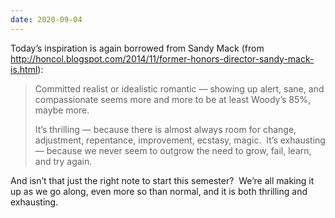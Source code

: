 ```yaml
---
date: 2020-09-04
---
```


Today’s inspiration is again borrowed from Sandy Mack (from
http://honcol.blogspot.com/2014/11/former-honors-director-sandy-mack-is.html):

> Committed realist or idealistic romantic — showing up alert, sane, and
> compassionate seems more and more to be at least Woody’s 85%, maybe more.
> 
> It’s thrilling — because there is almost always room for change, adjustment,
> repentance, improvement, ecstasy, magic.  It’s exhausting — because we never
> seem to outgrow the need to grow, fail, learn, and try again.

And isn’t that just the right note to start this semester?  We’re all making it
up as we go along, even more so than normal, and it is both thrilling and
exhausting.

